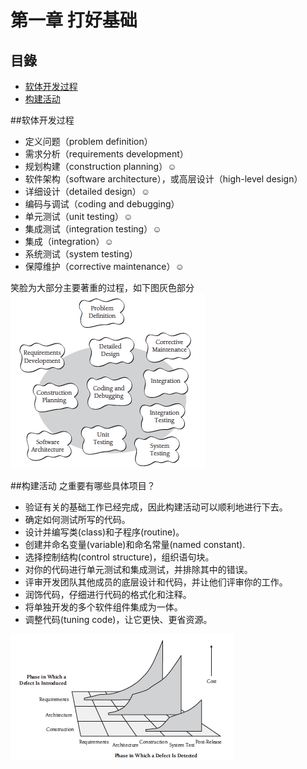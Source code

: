 # 第一章 打好基础
## 目錄
* [软体开发过程](#软体开发过程)
* [构建活动](#构建活动)

##软体开发过程
* 定义问题（problem definition）
* 需求分析（requirements development）
* 规划构建（construction planning）☺
* 软件架构（software architecture），或高层设计（high-level design）
* 详细设计（detailed design）☺
* 编码与调试（coding and debugging）
* 单元测试（unit testing）☺
* 集成测试（integration testing）☺
* 集成（integration）☺
* 系统测试（system testing）
* 保障维护（corrective maintenance）☺

笑脸为大部分主要著重的过程，如下图灰色部分
![Alt text](https://raw.githubusercontent.com/MingYi-Chen/sharedPhotoes/master/processOfNormal.png)

##构建活动 之重要有哪些具体项目？
* 验证有关的基础工作已经完成，因此构建活动可以顺利地进行下去。
* 确定如何测试所写的代码。
* 设计并编写类(class)和子程序(routine)。
* 创建并命名变量(variable)和命名常量(named constant).
* 选择控制结构(control structure)，组织语句块。
* 对你的代码进行单元测试和集成测试，并排除其中的错误。
* 评审开发团队其他成员的底层设计和代码，并让他们评审你的工作。
* 润饰代码，仔细进行代码的格式化和注释。
* 将单独开发的多个软件组件集成为一体。
* 调整代码(tuning code)，让它更快、更省资源。


![Alt text](https://raw.githubusercontent.com/MingYi-Chen/sharedPhotoes/master/DefectIsDetected.png)
